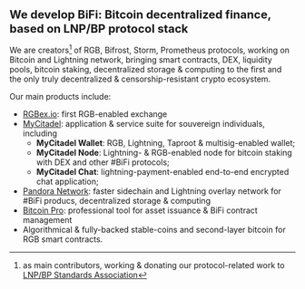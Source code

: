 <big><big>**We develop BiFi: Bitcoin decentralized finance, based on LNP/BP protocol stack**</big></big>

We are creators[^ack] of RGB, Bifrost, Storm, Prometheus protocols, working on Bitcoin and Lightning network, bringing smart contracts, DEX, liquidity pools, bitcoin staking, decentralized storage & computing to the first and the only truly decentralized & censorship-resistant crypto ecosystem.

Our main products include:
- [RGBex.io](https://rgbex.io): first RGB-enabled exchange
- [MyCitadel](https://github.com/mycitadel): application & service suite for souvereign individuals, including
  * **MyCitadel Wallet**: RGB, Lightning, Taproot & multisig-enabled wallet;
  * **MyCitadel Node**: Lightning- & RGB-enabled node for bitcoin staking with DEX and other #BiFi protocols;
  * **MyCitadel Chat**: lightning-payment-enabled end-to-end encrypted chat application;
- [Pandora Network](https://github.com/pandora-network): faster sidechain and Lightning overlay network for #BiFi producs, decentralized storage & computing
- [Bitcoin Pro](https://github.com/pandora-prime/bitcoin-pro): professional tool for asset issuance & BiFi contract management
- Algorithmical & fully-backed stable-coins and second-layer bitcoin for RGB smart contracts.

[^ack]: as main contributors, working & donating our protocol-related work to [LNP/BP Standards Association](https://github.com/LNP-BP)
